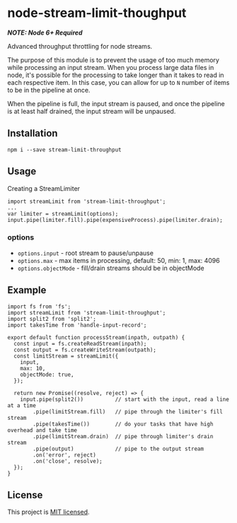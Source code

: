 # node-stream-limit-thoughput

***NOTE: Node 6+ Required***

Advanced throughput throttling for node streams.

The purpose of this module is to prevent the usage of too much memory
while processing an input stream.  When you process large data files
in node, it's possible for the processing to take longer than it takes
to read in each respective item.  In this case, you can allow for
up to `N` number of items to be in the pipeline at once.

When the pipeline is full, the input stream is paused, and once the
pipeline is at least half drained, the input stream will be unpaused.

## Installation

    npm i --save stream-limit-throughput

## Usage

Creating a StreamLimiter

    import streamLimit from 'stream-limit-throughput';
    ...
    var limiter = streamLimit(options);
    input.pipe(limiter.fill).pipe(expensiveProcess).pipe(limiter.drain);

### options

* `options.input` - root stream to pause/unpause
* `options.max` - max items in processing, default: 50, min: 1, max: 4096
* `options.objectMode` - fill/drain streams should be in objectMode

## Example

    import fs from 'fs';
    import streamLimit from 'stream-limit-throughput';
    import split2 from 'split2';
    import takesTime from 'handle-input-record';

    export default function processStream(inpath, outpath) {
      const input = fs.createReadStream(inpath);
      const output = fs.createWriteStream(outpath);
      const limitStream = streamLimit({
        input,
        max: 10,
        objectMode: true,
      });

      return new Promise((resolve, reject) => {
        input.pipe(split2())          // start with the input, read a line at a time
            .pipe(limitStream.fill)   // pipe through the limiter's fill stream
            .pipe(takesTime())        // do your tasks that have high overhead and take time
            .pipe(limitStream.drain)  // pipe through limiter's drain stream
            .pipe(output)             // pipe to the output stream
            .on('error', reject)
            .on('close', resolve);
      });
    }

## License

This project is [MIT licensed](https://github.com/tracker1/node-stream-limit-thoughput/blob/master/LICENSE.txt).
